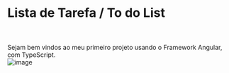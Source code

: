 # Lista de Tarefa / To do List
<br><br>
Sejam bem vindos ao meu primeiro projeto usando o Framework Angular, com TypeScript.
<br>
![image](https://user-images.githubusercontent.com/63565141/232461005-716f1564-a81c-441f-96bb-487c8c150759.png)

